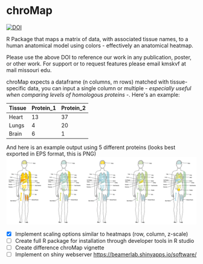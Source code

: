 # chroMap
[![DOI](https://zenodo.org/badge/24072/BeamerLab/chroMap.svg)](https://zenodo.org/badge/latestdoi/24072/BeamerLab/chroMap)

R Package that maps a matrix of data, with associated tissue names, to a human anatomical model using colors - effectively an anatomical heatmap.

Please  use the above DOI to reference our work in any publication, poster, or other work. For support or to request features please email kmskvf at mail missouri edu.

chroMap expects a dataframe (n columns, m rows) matched with tissue-specific data, you can input a single column or multiple - _especially useful when comparing levels of homologous proteins_ -. Here's an example: 

Tissue | Protein_1 | Protein_2 
-------|-----------|-----------
Heart | 13 | 37 
Lungs | 4  | 20 
Brain | 6  | 1 


And here is an example output using 5 different proteins (looks best exported in EPS format, this is PNG)
![Example ChroMap](https://github.com/BeamerLab/chroMap/blob/master/example_output.PNG)

- [x] Implement scaling options similar to heatmaps (row, column, z-scale)
- [ ] Create full R package for installation through developer tools in R studio
- [ ] Create difference chroMap vignette
- [ ] Implement on shiny webserver https://beamerlab.shinyapps.io/software/
